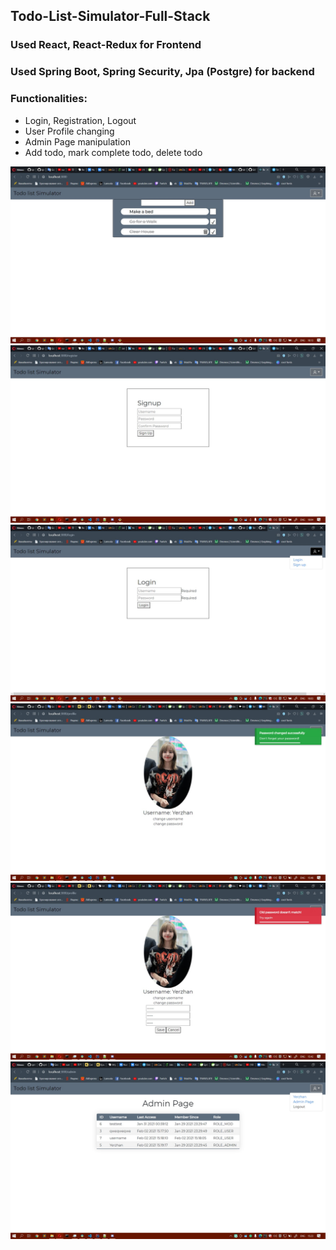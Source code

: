 ## Todo-List-Simulator-Full-Stack
### Used React, React-Redux for Frontend
### Used Spring Boot, Spring Security, Jpa (Postgre) for backend

### Functionalities:
- Login, Registration, Logout
- User Profile changing
- Admin Page manipulation
- Add todo, mark complete todo, delete todo

![1](todo1.jpg?raw=true "d1")
![2](todo2.jpg?raw=true "d1")
![3](todo3.jpg?raw=true "d1")
![4](todo4.jpg?raw=true "d1")
![5](todo5.jpg?raw=true "d1")
![6](todo6.jpg?raw=true "d1")
